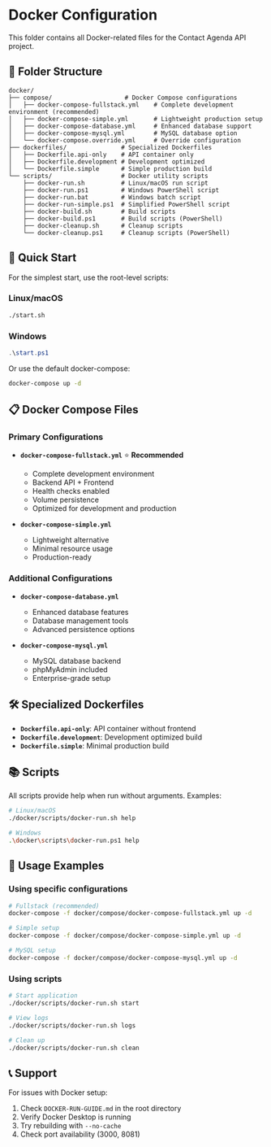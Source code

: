 # Docker Configuration

This folder contains all Docker-related files for the Contact Agenda API project.

## 📁 Folder Structure

```
docker/
├── compose/                    # Docker Compose configurations
│   ├── docker-compose-fullstack.yml    # Complete development environment (recommended)
│   ├── docker-compose-simple.yml       # Lightweight production setup
│   ├── docker-compose-database.yml     # Enhanced database support
│   ├── docker-compose-mysql.yml        # MySQL database option
│   └── docker-compose.override.yml     # Override configuration
├── dockerfiles/               # Specialized Dockerfiles
│   ├── Dockerfile.api-only    # API container only
│   ├── Dockerfile.development # Development optimized
│   └── Dockerfile.simple      # Simple production build
└── scripts/                   # Docker utility scripts
    ├── docker-run.sh          # Linux/macOS run script
    ├── docker-run.ps1         # Windows PowerShell script
    ├── docker-run.bat         # Windows batch script
    ├── docker-run-simple.ps1  # Simplified PowerShell script
    ├── docker-build.sh        # Build scripts
    ├── docker-build.ps1       # Build scripts (PowerShell)
    ├── docker-cleanup.sh      # Cleanup scripts
    └── docker-cleanup.ps1     # Cleanup scripts (PowerShell)
```

## 🚀 Quick Start

For the simplest start, use the root-level scripts:

### Linux/macOS
```bash
./start.sh
```

### Windows
```powershell
.\start.ps1
```

Or use the default docker-compose:
```bash
docker-compose up -d
```

## 📋 Docker Compose Files

### Primary Configurations

- **`docker-compose-fullstack.yml`** ⭐ **Recommended**
  - Complete development environment
  - Backend API + Frontend
  - Health checks enabled
  - Volume persistence
  - Optimized for development and production

- **`docker-compose-simple.yml`**
  - Lightweight alternative
  - Minimal resource usage
  - Production-ready

### Additional Configurations

- **`docker-compose-database.yml`**
  - Enhanced database features
  - Database management tools
  - Advanced persistence options

- **`docker-compose-mysql.yml`**
  - MySQL database backend
  - phpMyAdmin included
  - Enterprise-grade setup

## 🛠️ Specialized Dockerfiles

- **`Dockerfile.api-only`**: API container without frontend
- **`Dockerfile.development`**: Development optimized build
- **`Dockerfile.simple`**: Minimal production build

## 📚 Scripts

All scripts provide help when run without arguments. Examples:

```bash
# Linux/macOS
./docker/scripts/docker-run.sh help

# Windows
.\docker\scripts\docker-run.ps1 help
```

## 🔧 Usage Examples

### Using specific configurations
```bash
# Fullstack (recommended)
docker-compose -f docker/compose/docker-compose-fullstack.yml up -d

# Simple setup
docker-compose -f docker/compose/docker-compose-simple.yml up -d

# MySQL setup
docker-compose -f docker/compose/docker-compose-mysql.yml up -d
```

### Using scripts
```bash
# Start application
./docker/scripts/docker-run.sh start

# View logs
./docker/scripts/docker-run.sh logs

# Clean up
./docker/scripts/docker-run.sh clean
```

## 📞 Support

For issues with Docker setup:
1. Check `DOCKER-RUN-GUIDE.md` in the root directory
2. Verify Docker Desktop is running
3. Try rebuilding with `--no-cache`
4. Check port availability (3000, 8081)
